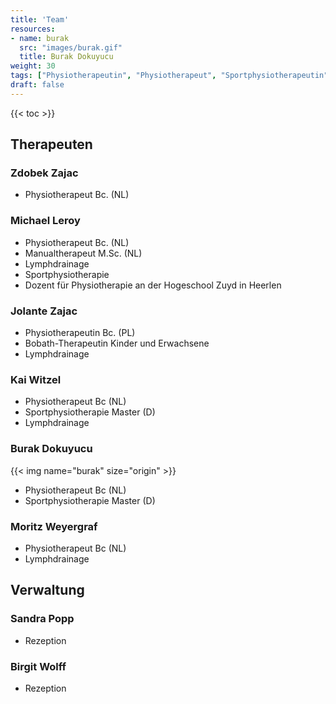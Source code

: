 ```yaml
---
title: 'Team'
resources:
- name: burak
  src: "images/burak.gif"
  title: Burak Dokuyucu
weight: 30
tags: ["Physiotherapeutin", "Physiotherapeut", "Sportphysiotherapeutin", "Sportphysiotherapeut", "Verwaltung"]
draft: false
---
```


{{< toc >}}
## Therapeuten

### Zdobek Zajac

* Physiotherapeut Bc. (NL)

### Michael Leroy

* Physiotherapeut Bc. (NL)
* Manualtherapeut M.Sc. (NL)
* Lymphdrainage
* Sportphysiotherapie
* Dozent für Physiotherapie an der Hogeschool Zuyd in Heerlen

### Jolante Zajac

* Physiotherapeutin Bc. (PL)
* Bobath-Therapeutin Kinder und Erwachsene
* Lymphdrainage

### Kai Witzel

* Physiotherapeut Bc (NL)
* Sportphysiotherapie Master (D)
* Lymphdrainage

### Burak Dokuyucu

{{< img name="burak" size="origin" >}}

* Physiotherapeut Bc (NL)
* Sportphysiotherapie Master (D)

### Moritz Weyergraf

* Physiotherapeut Bc (NL)
* Lymphdrainage

## Verwaltung

### Sandra Popp

* Rezeption

### Birgit Wolff

* Rezeption
